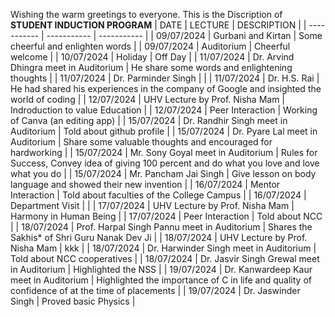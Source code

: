Wishing the warm greetings to everyone.
This is the Discription of ****STUDENT INDUCTION PROGRAM****
| DATE | LECTURE | DESCRIPTION |
| ----------- | ----------- | ----------- |
| 09/07/2024 | Gurbani and Kirtan | Some cheerful and enlighten words |
| 09/07/2024 | Auditorium | Cheerful welcome |
| 10/07/2024 | Holiday | Off Day |
| 11/07/2024 | Dr. Arvind Dhingra meet in Auditorium |  He share some words and enlightening thoughts |
| 11/07/2024 | Dr. Parminder Singh | | 
| 11/07/2024 | Dr. H.S. Rai | He had shared his experiences in the company of Google and insighted the world of coding |
| 12/07/2024 | UHV Lecture by Prof. Nisha Mam | Indroduction to value Education |
| 12/07/2024 | Peer Interaction | Working of Canva (an editing app) |
| 15/07/2024 | Dr. Randhir Singh meet in Auditorium | Told about github profile |
| 15/07/2024 | Dr. Pyare Lal meet in Auditorium | Share some valuable thoughts and encouraged for hardworking | 
| 15/07/2024 | Mr. Sony Goyal meet in Auditorium | Rules for Success, Convey idea of giving 100 percent and do what you love and love what you do |
| 15/07/2024 | Mr. Pancham Jai Singh | Give lesson on body language and showed their new invention |
| 16/07/2024 | Mentor Interaction | Told about faculties of the College Campus |
| 16/07/2024 | Department Visit | |
| 17/07/2024 | UHV Lecture by Prof. Nisha Mam | Harmony in Human Being |
| 17/07/2024 | Peer Interaction | Told about NCC |
| 18/07/2024 | Prof. Harpal Singh Pannu meet in Auditorium | Shares the Sakhis* of Shri Guru Nanak Dev Ji |
| 18/07/2024 | UHV Lecture by Prof. Nisha Mam | kkk | 
| 18/07/2024 | Dr. Harwinder Singh meet in Auditorium | Told about NCC cooperatives |
| 18/07/2024 | Dr. Jasvir Singh Grewal meet in Auditorium | Highlighted the NSS |
| 19/07/2024 | Dr. Kanwardeep Kaur meet in Auditorium | Highlighted the importance of C in life and quality of confidence of at the time of placements |
| 19/07/2024 | Dr. Jaswinder Singh | Proved basic Physics |




